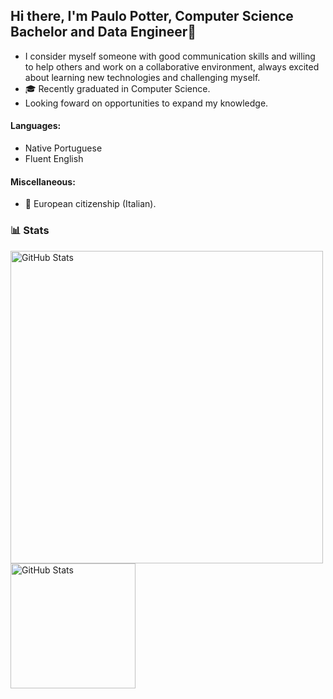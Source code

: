 ## Hi there, I'm Paulo Potter, Computer Science Bachelor and Data Engineer👋

- I consider myself someone with good communication skills and willing to help others and work on a collaborative environment, always excited about learning new technologies and challenging myself.
- 🎓 Recently graduated in Computer Science.
- Looking foward on opportunities to expand my knowledge.

#### Languages:
- Native Portuguese
- Fluent English

#### Miscellaneous:
- 🎷 European citizenship (Italian).

### 📊 Stats 


<p>

  <img 
      align="left" 
      alt="GitHub Stats" 
      height="500" 
      src="https://github-readme-stats.vercel.app/api/top-langs/?username=paulopottermarchi&theme=shades-of-purple&layout=donut-vertical&custom_title=Languages&langs_count=9" 
  />
  
  <img 
    align="left" 
    alt="GitHub Stats" 
    height="200" 
    style="padding-right: 10px;" 
    src="https://github-readme-stats.vercel.app/api?username=paulopottermarchi&show_icons=true&theme=ambient_gradient&include_all_commits=true&locale=en" 
  />

</p>

